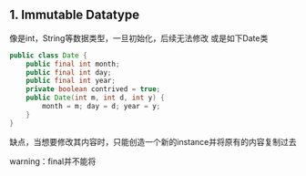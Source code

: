 ## 1. Immutable Datatype
像是int，String等数据类型，一旦初始化，后续无法修改
或是如下Date类
```java
public class Date {
    public final int month;
    public final int day;
    public final int year;
    private boolean contrived = true;
    public Date(int m, int d, int y) {
        month = m; day = d; year = y;
    }
}
```
缺点，当想要修改其内容时，只能创造一个新的instance并将原有的内容复制过去

warning：final并不能将
<!--stackedit_data:
eyJoaXN0b3J5IjpbMTk1NTI4MjA3MywtMjA4ODc0NjYxMl19
-->
